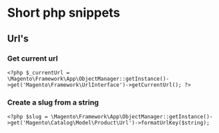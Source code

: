 # Short php snippets

## Url's

### Get current url

    <?php $_currentUrl = \Magento\Framework\App\ObjectManager::getInstance()->get('Magento\Framework\UrlInterface')->getCurrentUrl(); ?>

### Create a slug from a string

    <?php $slug = \Magento\Framework\App\ObjectManager::getInstance()->get('Magento\Catalog\Model\Product\Url')->formatUrlKey($string);




